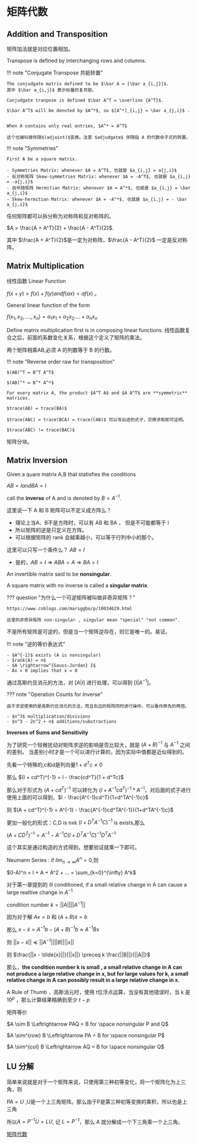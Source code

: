 # 矩阵代数

## Addition and Transposition

矩阵加法就是对应位置相加。


Transpose is defined by interchanging rows and columns.

!!! note "Conjugate Transpose 共轭转置"

    The conjudgate matrix defined to be $\bar A = [\bar a_{i,j}]$.
    其中 $\bar a_{i,j}$ 表示标量的复共轭。

    Conjudgate tranpose is defined $\bar A^T = \overline {A^T}$.
    
    $\bar A^T$ will be denoted by $A^*$, so $[A^*]_{i,j} = \bar a_{j,i}$ . 


    When A contains only real entries, $A^* = A^T$

    这个也被叫做伴随$(adjoint)$变换。注意 $adjudgate$ 伴随指 A 的代数余子式的转置。

!!! note "Symmetries"

    First A be a square matrix.

    - Symmetries Matrix: whenever $A = A^T$, 也就是 $a_{i,j} = a{j,i}$
    - 反对称矩阵 Skew-symmetries Matrix: whenever $A = -A^T$, 也就是 $a_{i,j} = -a{j,i}$
    - 自伴随矩阵 Hermitian Matrix: whenever $A = A^*$, 也就是 $a_{i,j} = \bar a_{j,i}$
    - Skew-hermitian Matrix: whenever $A = -A^*$, 也就是 $a_{i,j} = - \bar a_{j,i}$


任何矩阵都可以拆分称为对称阵和反对称阵的。

$A = \frac{A + A^T}{2} + \frac{A - A^T}{2}$.

其中 $\frac{A + A^T}{2}$是一定为对称阵，$\frac{A - A^T}{2}$ 一定是反对称阵。

## Matrix Multiplication

线性函数 Linear Function

$f(x+y) = f(x) + f(y) and f(ax) = af(x)$ 。

General linear function of the form

$f(x_1,x_2,....,x_n) = \alpha_1 x_1 + \alpha_2 x_2 .... + \alpha_n x_n$

Define matrix multiplication first is in composing linear functions.
线性函数复合之后，前面的系数变化关系，根据这个定义了矩阵的乘法。

两个矩阵相乘AB,必须 A 的列数等于 B 的行数。


!!! note "Reverse order raw for transposition"

    $(AB)^T = B^T A^T$

    $(AB)^* = B^* A^*$

    For every matrix A, the product $A^T A$ and $A A^T$ are **symmetric** matrices.

    $trace(AB) = trace(BA)$

    $trace(ABC) = trace(BCA) = trace(CAB)$ 可以写出迹的式子，交换求和即可证明。

    $trace(ABC) != trace(BAC)$

矩阵分块。

## Matrix Inversion

Given a quare matrix A,B that statisfies the conditions 

$AB = I and BA = I$

call the **inverse** of A and is denoted by $B = A^{-1}$.

这里说一下 A 和 B 矩阵可以不定义成方阵么？

- 理论上当A、B不是方阵时，可以有 AB 和 BA ， 但是不可能都等于 I
- 所以矩阵的逆是只定义在方阵。
- 可以根据矩阵的 rank 会越乘越小，可以等于行列中小的那个。

这里可以只写一个条件么？ $AB=I$

- 是的，$AB=I \Rightarrow ABA=A \Rightarrow BA = I$

An invertible matrix said to be **nonsingular**.

A square matrix with no inverse is called a **singular matrix**.

??? question "为什么一个可逆矩阵被叫做非奇异矩阵？"

    https://www.cnblogs.com/marsggbo/p/10034629.html

    这里的非奇异矩阵 non-singular , singular mean "special" "not common".


不是所有矩阵是可逆的，但是当一个矩阵逆存在，则它是唯一的。易证。

!!! note "逆的等价表达式"

    - $A^{-1}$ exists (A is nonsingular)
    - $rank(A) = n$
    - $A \rightarrow^{Gauss-Jordan} I$
    - Ax = 0 implies that x = 0

通过高斯约旦消元的方法，对 $[A|I]$ 进行处理，可以得到 $[I|A^{-1}]$。

??? note "Operation Counts for Inverse"
    
    由于求逆使用的是高斯约旦消元的方法，而且右边的矩阵同时进行操作，可以看作原先的两倍。

    - $n^3$ multiplication/divisions
    - $n^3 - 2n^2 + n$ additions/substractions

**Inverses of Sums and Sensitivity**

为了研究一个轻微扰动对矩阵求逆的影响是否比较大，就是 $(A+B)^{-1}$ 与 $A^{-1}$ 之间的差别。
当差别小时才是一个可以进行计算的，因为实际中值都是近似得到的。

先看一个特殊的,c和d是列向量$1 + d^Tc \ne 0$

那么 $(I + cd^T)^{-1} = I - \frac{cd^T}{1 + d^Tc}$

那么对于形式为 $(A + cd^T)^{-1}$ 可以转化为 $(I + A^{-1}cd^T)^{-1} * A ^ {-1}$，对后面的式子进行使用上面的可以得到，$I - \frac{A^{-1}cd^T}{1+d^TA^{-1}c}$

则 $(A + cd^T)^{-1} = A^{-1} - \frac{A^{-1}cd^TA^{-1}}{1+d^TA^{-1}c}$ 


更加一般化的形式：C,D is nxk $(I + D^TA^{-1}C) ^{-1}$ is exists,那么

$(A + CD^T)^{-1} = A^{-1} - A^{-1}C(I + D^TA^{-1}C)^{-1}D^TA^{-1}$

这个其实是通过构造的方式得到，想要验证就乘一下即可。

Neumann Series : if $lim_{n \rightarrow \infty} A^n = 0$,则

$(I-A)^n = I + A + A^2 + ... = \sum_{k=0}^{\infty} A^k$

对于第一章提到的 ill conditioned, if a small relative change in A can cause a large realtive change in $A^{-1}$

condition number $k = ||A|| ||A^{-1}||$


因为对于解 $Ax=b$ 和 $(A+B) \tilde{x} = b$

那么 $x - \tilde{x} = A^{-1}b - (A+B)^{-1}b \approx A^{-1}Bx$


则 $||x - \tilde{x}|| \preceq ||A^{-1}|| ||B|| ||x||$

则 $\frac{||x - \tilde{x}||}{||x||} \preceq k \frac{||B||}{||A||}$

那么，**the condition number k is small , a small relative change in A  can not produce a large  relative change in x, but for large values for k, a small relative change in A can possibly result in a large relative change in x.**

A Rule of Thumb ，高斯消元时，使用 t位浮点运算，当没有其他错误时，当 k 是 $10^p$ ，那么计算结果精确到至少 $t-p$


矩阵等价

$A \sim B \Leftrightarrow PAQ = B for \space nonsingular P and Q$

$A \sim^{row} B \Leftrightarrow PA = B for \space nonsingular P$

$A \sim^{col} B \Leftrightarrow AQ = B for \space nonsingular Q$

## LU 分解

简单来说就是对于一个矩阵来说，只使用第三种初等变化，将一个矩阵化为上三角，则

$PA = U$ ,U是一个上三角矩阵。那么由于P是第三种初等变换的乘积，所以也是上三角

所以$A = P^{-1} U = L U$, 记 $L = P^{-1}$，那么 $A$ 就分解成一个下三角乘一个上三角。

[矩阵代数](课件4.pdf)


